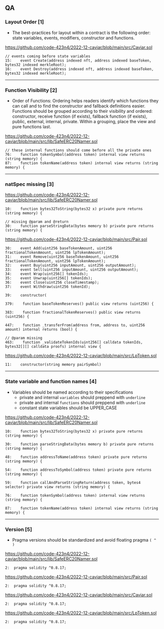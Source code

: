 ## QA

### Layout Order [1]

- The best-practices for layout within a contract is the following order: state variables, events, modifiers, constructor and functions.


https://github.com/code-423n4/2022-12-caviar/blob/main/src/Caviar.sol

```solidity
// events coming before state variables
15:    event Create(address indexed nft, address indexed baseToken, bytes32 indexed merkleRoot);
16:    event Destroy(address indexed nft, address indexed baseToken, bytes32 indexed merkleRoot);
```

---

### Function Visibility [2]

- Order of Functions: Ordering helps readers identify which functions they can call and to find the constructor and fallback definitions easier. Functions should be grouped according to their visibility and ordered: constructor, receive function (if exists), fallback function (if exists), public, external, internal, private. Within a grouping, place the view and pure functions last.

https://github.com/code-423n4/2022-12-caviar/blob/main/src/lib/SafeERC20Namer.sol

```solidity
// these internal functions should come before all the private ones
76:    function tokenSymbol(address token) internal view returns (string memory) {
87:    function tokenName(address token) internal view returns (string memory) {
```

---

### natSpec missing [3]

https://github.com/code-423n4/2022-12-caviar/blob/main/src/lib/SafeERC20Namer.sol

```solidity
10:    function bytes32ToString(bytes32 x) private pure returns (string memory) {

// missing @param and @return
30:    function parseStringData(bytes memory b) private pure returns (string memory) {
```

https://github.com/code-423n4/2022-12-caviar/blob/main/src/Pair.sol

```solidity
30:    event Add(uint256 baseTokenAmount, uint256 fractionalTokenAmount, uint256 lpTokenAmount);
31:    event Remove(uint256 baseTokenAmount, uint256 fractionalTokenAmount, uint256 lpTokenAmount);
32:    event Buy(uint256 inputAmount, uint256 outputAmount);
33:    event Sell(uint256 inputAmount, uint256 outputAmount);
34:    event Wrap(uint256[] tokenIds);
35:    event Unwrap(uint256[] tokenIds);
36:    event Close(uint256 closeTimestamp);
37:    event Withdraw(uint256 tokenId);

39:    constructor(

379:    function baseTokenReserves() public view returns (uint256) {

383:    function fractionalTokenReserves() public view returns (uint256) {

447:    function _transferFrom(address from, address to, uint256 amount) internal returns (bool) {

// @param missing
463:    function _validateTokenIds(uint256[] calldata tokenIds, bytes32[][] calldata proofs) internal view {

```

https://github.com/code-423n4/2022-12-caviar/blob/main/src/LpToken.sol

```solidity
11:    constructor(string memory pairSymbol)
```

---

### State variable and function names [4]

- Variables should be named according to their specifications
  - private and internal `variables` should preppend with `underline`
  - private and internal `functions` should preppend with `underline`
  - constant state variables should be UPPER_CASE

https://github.com/code-423n4/2022-12-caviar/blob/main/src/lib/SafeERC20Namer.sol

```solidity
10:    function bytes32ToString(bytes32 x) private pure returns (string memory) {

30:    function parseStringData(bytes memory b) private pure returns (string memory) {

48:    function addressToName(address token) private pure returns (string memory) {

54:    function addressToSymbol(address token) private pure returns (string memory) {

59:    function callAndParseStringReturn(address token, bytes4 selector) private view returns (string memory) {

76:    function tokenSymbol(address token) internal view returns (string memory) {

87:    function tokenName(address token) internal view returns (string memory) {
```

---

### Version [5]

- Pragma versions should be standardized and avoid floating pragma `( ^ )`

https://github.com/code-423n4/2022-12-caviar/blob/main/src/lib/SafeERC20Namer.sol

```solidity
2:  pragma solidity ^0.8.17;
```

https://github.com/code-423n4/2022-12-caviar/blob/main/src/Pair.sol

```solidity
2:  pragma solidity ^0.8.17;
```

https://github.com/code-423n4/2022-12-caviar/blob/main/src/Caviar.sol

```solidity
2:  pragma solidity ^0.8.17;
```

https://github.com/code-423n4/2022-12-caviar/blob/main/src/LpToken.sol

```solidity
2:  pragma solidity ^0.8.17;
```
